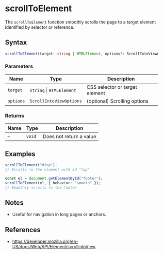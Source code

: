# scrollToElement

The `scrollToElement` function smoothly scrolls the page to a target element identified by selector or reference.

## Syntax

```typescript
scrollToElement(target: string | HTMLElement, options?: ScrollIntoViewOptions): void;
```

### Parameters

| Name    | Type                         | Description                                 |
| ------- | ---------------------------- | ------------------------------------------- |
| `target`  | `string` \| `HTMLElement`          | CSS selector or target element              |
| `options` | `ScrollIntoViewOptions` | (optional) Scrolling options                        |

### Returns

| Name | Type | Description |
| ---- | ---- | ----------- |
|  –   | `void` | Does not return a value |

## Examples

```typescript
scrollToElement("#top");
// Scrolls to the element with id "top"

const el = document.getElementById("footer");
scrollToElement(el, { behavior: "smooth" });
// Smoothly scrolls to the footer
```

## Notes

* Useful for navigation in long pages or anchors.

## References

* https://developer.mozilla.org/en-US/docs/Web/API/Element/scrollIntoView